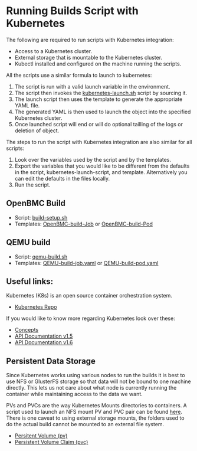 Running Builds Script with Kubernetes
=====================================

The following are required to run scripts with Kubernetes integration:
- Access to a Kubernetes cluster.
- External storage that is mountable to the Kubernetes cluster.
- Kubectl installed and configured on the machine running the scripts.

All the scripts use a similar formula to launch to kubernetes:
1. The script is run with a valid launch variable in the environment.
2. The script then invokes the [kubernetes-launch.sh](https://github.com/openbmc/openbmc-build-scripts/tree/master/kubernetes/kubernetes-launch.sh) 
   script by sourcing it.
3. The launch script then uses the template to generate the appropriate YAML file.
4. The generated YAML is then used to launch the object into the specified Kubernetes cluster.
5. Once launched script will end or will do optional tailling of the logs or deletion of object.

The steps to run the script with Kubernetes integration are also similar for all scripts:
1. Look over the variables used by the script and by the templates.
2. Export the variables that you would like to be different from the defaults in the script,
   kubernetes-launch-script, and template. Alternatively you can edit the defaults in the files
   locally.
3. Run the script.

## OpenBMC Build
- Script: [build-setup.sh](https://github.com/openbmc/openbmc-build-scripts/blob/master/build-setup.sh)
- Templates: [OpenBMC-build-Job](https://github.com/openbmc/openbmc-build-scripts/tree/master/kubernetes/Templates/OpenBMC-build-job.yaml)
  or [OpenBMC-build-Pod](https://github.com/openbmc/openbmc-build-scripts/tree/master/kubernetes/Templates/OpenBMC-build-pod.yaml)

## QEMU build
- Script: [qemu-build.sh](https://github.com/openbmc/openbmc-build-scripts/blob/master/qemu-build.sh)
- Templates: [QEMU-build-job.yaml](https://github.com/openbmc/openbmc-build-scripts/tree/master/kubernetes/Templates/QEMU-build-job.yaml)
  or [QEMU-build-pod.yaml](https://github.com/openbmc/openbmc-build-scripts/tree/master/kubernetes/Templates/OpenBMC-build-pod.yaml)

## Useful links:
Kubernetes (K8s) is an open source container orchestration system.
- [Kubernetes Repo](https://github.com/kubernetes/kubernetes)

If you would like to know more regarding Kubernetes look over these:
- [Concepts](https://kubernetes.io/docs/concepts/)
- [API Documentation v1.5](https://kubernetes.io/docs/api-reference/v1.5/)
- [API Documentation v1.6](https://kubernetes.io/docs/api-reference/v1.6/)

## Persistent Data Storage
Since Kubernetes works using various nodes to run the builds it is best to use NFS or GlusterFS
storage so that data will not be bound to one machine directly. This lets us not care about what
node is currently running the container while maintaining access to the data we want.

PVs and PVCs are the way Kubernetes Mounts directories to containers. A script used to launch an NFS
mount PV and PVC pair can be found [here](https://github.com/openbmc/openbmc-build-scripts/kubernetes/storage-setup.sh "Storage Setup Script").
There is one caveat to using external storage mounts, the folders used to do the actual build cannot
be mounted to an external file system.
- [Persitent Volume (pv)](https://kubernetes.io/docs/concepts/storage/persistent-volumes/#persistent-volumes)
- [Persistent Volume Claim (pvc)](https://kubernetes.io/docs/concepts/storage/persistent-volumes/#persistentvolumeclaims)  
